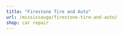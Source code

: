 ```yaml
---
title: "Firestone Tire and Auto"
url: /mississauga/firestone-tire-and-auto/
shop: car repair
---
```


